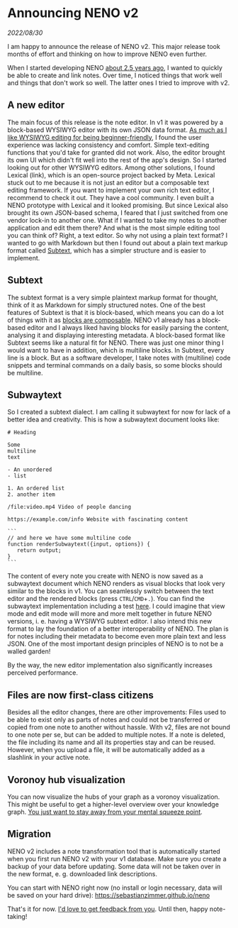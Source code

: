 # Announcing NENO v2
*2022/08/30*

I am happy to announce the release of NENO v2. This major release took months of effort and thinking on how to improve NENO even further.

When I started developing NENO [about 2.5 years ago](https://github.com/SebastianZimmer/neno/commit/8bdc74b766f0598f0f8132c7d4a528f0ec94f2a7), I wanted to quickly be able to create and link notes. Over time, I noticed things that work well and things that don't work so well. The latter ones I tried to improve with v2.

## A new editor

The main focus of this release is the note editor. In v1 it was powered by a block-based WYSIWYG editor with its own JSON data format. [As much as I like WYSIWYG editing for being beginner-friendly](https://twitter.com/szimr/status/1513798921486839808), I found the user experience was lacking consistency and comfort. Simple text-editing functions that you'd take for granted did not work. Also, the editor brought its own UI which didn't fit well into the rest of the app's design. So I started looking out for other WYSIWYG editors. Among other solutions, I found Lexical (link), which is an open-source project backed by Meta. Lexical stuck out to me because it is not just an editor but a composable text editing framework. If you want to implement your own rich text editor, I recommend to check it out. They have a cool community. I even built a NENO prototype with Lexical and it looked promising. But since Lexical also brought its own JSON-based schema, I feared that I just switched from one vendor lock-in to another one. What if I wanted to take my notes to another application and edit them there? And what is the most simple editing tool you can think of? Right, a text editor. So why not using a plain text format? I wanted to go with Markdown but then I found out about a plain text markup format called [Subtext](https://github.com/subconsciousnetwork/subtext), which has a simpler structure and is easier to implement.

## Subtext

The subtext format is a very simple plaintext markup format for thought, think of it as Markdown for simply structured notes. One of the best features of Subtext is that it is block-based, which means you can do a lot of things with it as [blocks are composable](https://github.com/subconsciousnetwork/subtext). NENO v1 already has a block-based editor and I always liked having blocks for easily parsing the content, analysing it and displaying interesting metadata. A block-based format like Subtext seems like a natural fit for NENO. There was just one minor thing I would want to have in addition, which is multiline blocks. In Subtext, every line is a block. But as a software developer, I take notes with (multiline) code snippets and terminal commands on a daily basis, so some blocks should be multiline.

## Subwaytext

So I created a subtext dialect. I am calling it subwaytext for now for lack of a better idea and creativity. This is how a subwaytext document looks like:

````
# Heading

Some
multiline
text

- An unordered
- list

1. An ordered list
2. another item

/file:video.mp4 Video of people dancing

https://example.com/info Website with fascinating content

```
// and here we have some multiline code
function renderSubwaytext({input, options}) {
   return output;
}
```
````

The content of every note you create with NENO is now saved as a subwaytext document which NENO renders as visual blocks that look very similar to the blocks in v1. You can seamlessly switch between the text editor and the rendered blocks (press `CTRL`/`CMD`+`.`). You can find the subwaytext implementation including a test [here](https://github.com/SebastianZimmer/neno/tree/main/lib/subwaytext). I could imagine that view mode and edit mode will more and more melt together in future NENO versions, i. e. having a WYSIWYG subtext editor. I also intend this new format to lay the foundation of a better interoperability of NENO. The plan is for notes including their metadata to become even more plain text and less JSON. One of the most important design principles of NENO is to not be a walled garden!

By the way, the new editor implementation also significantly increases perceived performance.

## Files are now first-class citizens

Besides all the editor changes, there are other improvements: Files used to be able to exist only as parts of notes and could not be transferred or copied from one note to another without hassle. With v2, files are not bound to one note per se, but can be added to multiple notes. If a note is deleted, the file including its name and all its properties stay and can be reused. However, when you upload a file, it will be automatically added as a slashlink in your active note.

## Voronoy hub visualization

You can now visualize the hubs of your graph as a voronoy visualization. This might be useful to get a higher-level overview over your knowledge graph. [You just want to stay away from your mental squeeze point](https://notes.linkingyourthinking.com/Cards/MOCs+Overview).

## Migration

NENO v2 includes a note transformation tool that is automatically started when you first run NENO v2 with your v1 database. Make sure you create a backup of your data before updating. Some data will not be taken over in the new format, e. g. downloaded link descriptions.

You can start with NENO right now (no install or login necessary, data will be saved on your hard drive): https://sebastianzimmer.github.io/neno

That's it for now. [I'd love to get feedback from you](https://sebastianzimmer.github.io). Until then, happy note-taking!